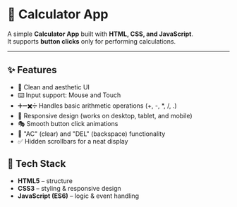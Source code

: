 # 🧮 Calculator App

A simple **Calculator App** built with **HTML, CSS, and JavaScript**.  
It supports **button clicks** only for performing calculations.

---

## ✨ Features
- 🎨 Clean and aesthetic UI  
- ⌨️ Input support: Mouse and Touch  
- ➕➖✖️➗ Handles basic arithmetic operations (+, -, *, /, .)  
- 📱 Responsive design (works on desktop, tablet, and mobile)  
- 🎭 Smooth button click animations  
- 🔄 "AC" (clear) and "DEL" (backspace) functionality  
- ✅ Hidden scrollbars for a neat display  


## 🚀 Tech Stack
- **HTML5** – structure  
- **CSS3** – styling & responsive design  
- **JavaScript (ES6)** – logic & event handling  

